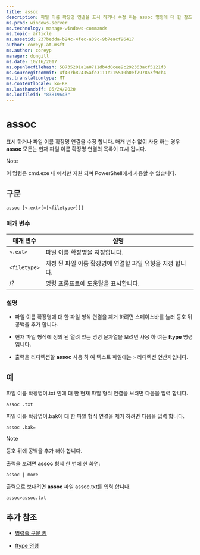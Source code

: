 ```yaml
---
title: assoc
description: 파일 이름 확장명 연결을 표시 하거나 수정 하는 assoc 명령에 대 한 참조 항목입니다.
ms.prod: windows-server
ms.technology: manage-windows-commands
ms.topic: article
ms.assetid: 237bedda-b24c-4fec-a39c-9b7eacf96417
author: coreyp-at-msft
ms.author: coreyp
manager: dongill
ms.date: 10/16/2017
ms.openlocfilehash: 58735201a1a0711db4d0cee9c292363acf5121f3
ms.sourcegitcommit: 4f407b82435afe3111c215510b0ef797863f9cb4
ms.translationtype: MT
ms.contentlocale: ko-KR
ms.lasthandoff: 05/24/2020
ms.locfileid: "83819643"
---
```

# <a name="assoc"></a>assoc

표시 하거나 파일 이름 확장명 연결을 수정 합니다. 매개 변수 없이 사용 하는 경우 **assoc** 모든는 현재 파일 이름 확장명 연결의 목록이 표시 됩니다.

> [!NOTE]
> 이 명령은 cmd.exe 내 에서만 지원 되며 PowerShell에서 사용할 수 없습니다.

## <a name="syntax"></a>구문

```
assoc [<.ext>[=[<filetype>]]]
```

### <a name="parameters"></a>매개 변수

| 매개 변수 | 설명 |
| --------- | ----------- |
| `<.ext>` | 파일 이름 확장명을 지정합니다. |
| `<filetype>` | 지정 된 파일 이름 확장명에 연결할 파일 유형을 지정 합니다. |
| /? | 명령 프롬프트에 도움말을 표시합니다. |

### <a name="remarks"></a>설명

- 파일 이름 확장명에 대 한 파일 형식 연결을 제거 하려면 스페이스바를 눌러 등호 뒤 공백을 추가 합니다.

- 현재 파일 형식에 정의 된 열려 있는 명령 문자열을 보려면 사용 하 여는 **ftype** 명령입니다.

- 출력을 리디렉션할 **assoc** 사용 하 여 텍스트 파일에는 `>` 리디렉션 연산자입니다.

## <a name="examples"></a>예

파일 이름 확장명이.txt 인에 대 한 현재 파일 형식 연결을 보려면 다음을 입력 합니다.

```
assoc .txt
```

파일 이름 확장명이.bak에 대 한 파일 형식 연결을 제거 하려면 다음을 입력 합니다.

```
assoc .bak=
```

> [!NOTE]
> 등호 뒤에 공백을 추가 해야 합니다.

출력을 보려면 **assoc** 형식 한 번에 한 화면:

```
assoc | more
```

출력으로 보내려면 **assoc** 파일 assoc.txt를 입력 합니다.

```
assoc>assoc.txt
```

## <a name="additional-references"></a>추가 참조

- [명령줄 구문 키](command-line-syntax-key.md)

- [ftype 명령](ftype.md)
